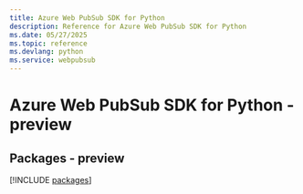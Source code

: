 ```yaml
---
title: Azure Web PubSub SDK for Python
description: Reference for Azure Web PubSub SDK for Python
ms.date: 05/27/2025
ms.topic: reference
ms.devlang: python
ms.service: webpubsub
---
```

# Azure Web PubSub SDK for Python - preview
## Packages - preview
[!INCLUDE [packages](web-pubsub-index.md)]